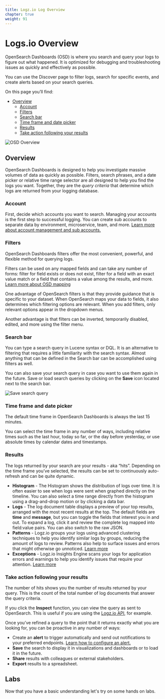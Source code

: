 ```yaml
---
title: Logz.io Log Overview
chapter: true
weight: 91
---
```


# Logs.io Overview

OpenSearch Dashboards (OSD) is where you search and query your logs to figure out what happened. It is optimized for debugging and troubleshooting issues as quickly and effectively as possible.

You can use the Discover page to filter logs, search for specific events, and create alerts based on your search queries.

On this page you’ll find:

- [Overview](#overview)
  - [Account](#account)
  - [Filters](#filters)
  - [Search bar](#search-bar)
  - [Time frame and date picker](#time-frame-and-date-picker)
  - [Results](#results)
  - [Take action following your results](#take-action-following-your-results)

![OSD Overview](https://dytvr9ot2sszz.cloudfront.net/logz-docs/osd-discover/osd-main-screen.png)

## Overview

OpenSearch Dashboards is designed to help you investigate massive volumes of data as quickly as possible. Filters, search phrases, and a date picker or relative time range selector are all designed to help you find the logs you want. Together, they are the _query criteria_ that determine which logs are returned from your logging database.

### Account

First, decide which accounts you want to search. Managing your accounts is the first step to successful logging. You can create sub accounts to separate data by environment, microservice, team, and more. [Learn more about account management and sub accounts.](https://docs.logz.io/user-guide/accounts/manage-the-main-account-and-sub-accounts.html)

### Filters

OpenSearch Dashboards filters offer the most convenient, powerful, and flexible method for querying logs.

Filters can be used on any mapped fields and can take any number of forms: filter for field exists or does not exist, filter for a field with an exact value match or a field that contains a value among the results, and more. [Learn more about OSD mapping](mapping/)

One advantage of OpenSearch filters is that they provide guidance that is specific to your dataset. When OpenSearch maps your data to fields, it also determines which filtering options are relevant. When you add filters, only relevant options appear in the dropdown menus.

Another advantage is that filters can be inverted, temporarily disabled, edited, and more using the filter menu.

### Search bar

You can type a search query in Lucene syntax or DQL. It is an alternative to filtering that requires a little familiarity with the search syntax. Almost anything that can be defined in the Search bar can be accomplished using filters as well.

You can also save your search query in case you want to use them again in the future. Save or load search queries by clicking on the **Save** icon located next to the search bar.

![Save search query](https://dytvr9ot2sszz.cloudfront.net/logz-docs/osd-discover/save-search-query.png)

### Time frame and date picker

The default time frame in OpenSearch Dashboards is always the last 15 minutes.

You can select the time frame in any number of ways, including relative times such as the last hour, today so far, or the day before yesterday, or use absolute times by calendar dates and timestamps.

### Results

The logs returned by your search are your results - aka “hits”. Depending on the time frame you’ve selected, the results can be set to continuously auto-refresh and can be quite dynamic.

- **Histogram** - The Histogram shows the distribution of logs over time. It is often easier to see when logs were sent when graphed directly on the timeline. You can also select a time range directly from the histogram using a drag-and-drop motion or by clicking a data bar.
- **Logs** - The log document table displays a preview of your top results, arranged with the most recent results at the top. The default fields are **time** and **message**, but you can toggle the fields that interest you in and out.
  To expand a log, click it and review the complete log mapped into field:value pairs. You can also switch to the raw JSON.
- **Patterns** - Logz.io groups your logs using advanced clustering techniques to help you identify similar logs by groups, reducing the amount of logs to review. Patterns also help to surface issues and errors that might otherwise go unnoticed. [Learn more](log-patterns.html)
- **Exceptions** - Logz.io Insights Engine scans your logs for application errors and warnings to help you identify issues that require your attention. [Learn more](https://docs.logz.io/user-guide/insights/exceptions/)

### Take action following your results

The number of hits shows you the number of results returned by your query. This is the count of the total number of log documents that answer the query criteria.

If you click the **Inspect** function, you can view the query as sent to OpenSearch. This is useful if you are using the [Logz.io API](https://docs.logz.io/api/), for example.

Once you’ve refined a query to the point that it returns exactly what you are looking for, you can be proactive in any number of ways:

- Create an **alert** to trigger automatically and send out notifications to your preferred endpoints. [Learn how to configure an alert.](https://docs.logz.io/user-guide/alerts/configure-an-alert.html)
- **Save** the search to display it in visualizations and dashboards or to load it in the future.
- **Share** results with colleagues or external stakeholders.
- **Export** results to a spreadsheet.

## Labs

Now that you have a basic understanding let's try on some hands on labs.
